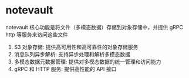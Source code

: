 # notevault

notevault 核心功能是将文件（多模态数据）存储到对象存储中，并提供 gRPC http 等服务来访问这些文件

1. S3 对象存储: 提供高可用性和高可靠性的对象存储服务
2. 消息队列异步解析: 支持异步处理和解析多模态数据
3. 多模态数据元数据管理: 提供对多模态数据的统一管理和访问能力
4. gRPC 和 HTTP 服务: 提供高性能的 API 接口
